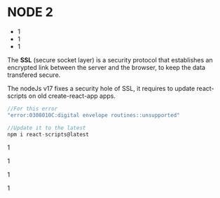 # NODE 2

* 1
* 1
* 1

The **SSL** (secure socket layer) is a security protocol that establishes an encrypted link between the server and the browser, to keep the data transfered secure.

The nodeJs v17 fixes a security hole of SSL, it requires to update react-scripts on old create-react-app apps.

```jsx
//For this error
"error:0308010C:digital envelope routines::unsupported"

//Update it to the latest
npm i react-scripts@latest
```

1

1

1

1

